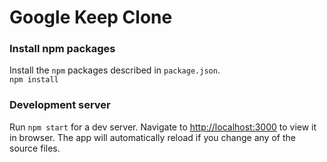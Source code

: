 # Google Keep Clone

### Install npm packages

Install the `npm` packages described in `package.json`.  
`npm install`

### Development server

Run `npm start` for a dev server. Navigate to [http://localhost:3000](http://localhost:3000) to view it in browser. The app will automatically reload if you change any of the source files.

